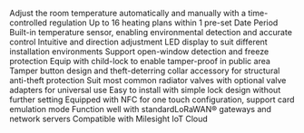 Adjust the room temperature automatically and manually with a time-controlled regulation
Up to 16 heating plans within 1 pre-set Date Period
Built-in temperature sensor, enabling environmental detection and accurate control
Intuitive and direction adjustment LED display to suit different installation environments
Support open-window detection and freeze protection
Equip with child-lock to enable tamper-proof in public area
Tamper button design and theft-deterring collar accessory for structural anti-theft protection
Suit most common radiator valves with optional valve adapters for universal use
Easy to install with simple lock design without further setting
Equipped with NFC for one touch configuration, support card emulation mode
Function well with standardLoRaWAN® gateways and network servers
Compatible with Milesight IoT Cloud
